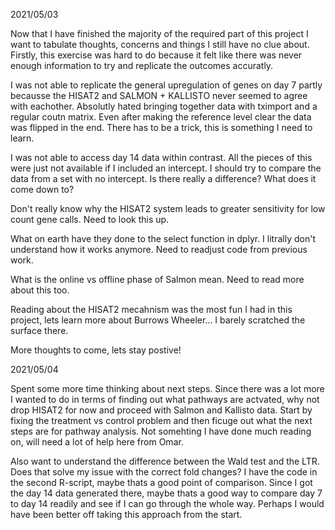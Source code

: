 2021/05/03

Now that I have finished the majority of the required part of this project I want to tabulate thoughts, concerns and things I still have no clue about. 
Firstly, this exercise was hard to do because it felt like there was never enough information to try and replicate the outcomes accuratly. 

I was not able to replicate the general upregulation of genes on day 7 partly becausse the HISAT2 and SALMON + KALLISTO never seemed to agree with eachother. 
Absolutly hated bringing together data with tximport and a regular coutn matrix. Even after making the reference level clear the data was flipped in the end. There has to be a trick, this is something I need to learn. 

I was not able to access day 14 data within contrast. All the pieces of this were just not available if I included an intercept. I should try to compare the data from a set with no intercept. Is there really a difference? What does it come down to? 

Don't really know why the HISAT2 system leads to greater sensitivity for low count gene calls. Need to look this up. 

What on earth have they done to the select function in dplyr. I litrally don't understand how it works anymore. Need to readjust code from previous work. 

What is the online vs offline phase of Salmon mean. Need to read more about this too. 

Reading about the HISAT2 mecahnism was the most fun I had in this project, lets learn more about Burrows Wheeler... I barely scratched the surface there. 

More thoughts to come, lets stay postive! 

2021/05/04 

Spent some more time thinking about next steps. Since there was a lot more I wanted to do in terms of finding out what pathways are actvated, why not drop HISAT2 for now and proceed with Salmon and Kallisto data. Start by fixing the treatment vs control problem and then ficuge out what the next steps are for pathway analysis. Not somehting I have done much reading on, will need a lot of help here from Omar. 

Also want to understand the difference between the Wald test and the LTR. Does that solve my issue with the correct fold changes? I have the code in the second R-script, maybe thats a good point of comparison. Since I got the day 14 data generated there, maybe thats a good way to compare day 7 to day 14 readily and see if I can go through the whole way. Perhaps I would have been better off taking this approach from the start. 

